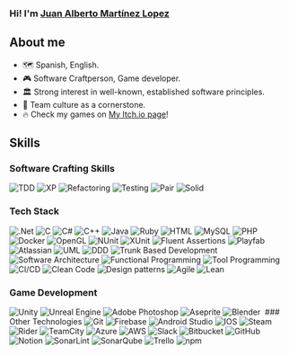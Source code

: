 ### Hi! I'm [Juan Alberto Martínez Lopez](https://www.linkedin.com/in/juan-albert/) 

## About me

* 🗺 Spanish, English.
* 🎮 Software Craftperson, Game developer.
* 🏛️ Strong interest in well-known, established software principles.
* 🤝 Team culture as a cornerstone.
* 🔥 Check my games on [My Itch.io page](https://whiestar.itch.io/)!

## Skills
### Software Crafting Skills
<img alt="TDD" src="https://img.shields.io/badge/TDD-blueviolet?style=flat-square" />
<img alt="XP" src="https://img.shields.io/badge/XP-darkolivegreen?style=flat-square" />
<img alt="Refactoring" src="https://img.shields.io/badge/Refactoring-brown?style=flat-square" />
<img alt="Testing" src="https://img.shields.io/badge/Test_Automation-darkcyan?style=flat-square" />
<img alt="Pair" src="https://img.shields.io/badge/Pair%2FMob_Programming-crimson?style=flat-square" />
<img alt="Solid" src="https://img.shields.io/badge/SOLID-darkblue?style=flat-square" />

### Tech Stack
<img alt=".Net" src="https://img.shields.io/badge/.NET-5C2D91?style=flat-square&logo=.net&logoColor=white" />
<img alt="C" src="https://img.shields.io/badge/c-%2300599C.svg?style=flat-square&logo=c&logoColor=white" />
<img alt="C#" src="https://img.shields.io/badge/c%23-%23239120.svg?style=flat-square&logo=csharp&logoColor=white" />
<img alt="C++" src="https://img.shields.io/badge/c++-%2300599C.svg?style=flat-square&logo=c%2B%2B&logoColor=white" />
<img alt="Java" src="https://img.shields.io/badge/java-%23ED8B00.svg?style=flat-square&logo=openjdk&logoColor=white" />
<img alt="Ruby" src="https://img.shields.io/badge/ruby-%23CC342D.svg?style=flat-square&logo=ruby&logoColor=white" />
<img alt="HTML" src="https://img.shields.io/badge/html5-%23E34F26.svg?style=flat-square&logo=html5&logoColor=white" />
<img alt="MySQL" src="https://img.shields.io/badge/mysql-4479A1.svg?style=flat-square&logo=mysql&logoColor=white" />
<img alt="PHP" src="https://img.shields.io/badge/php-%23777BB4.svg?style=flat-square&logo=php&logoColor=white" />
<img alt="Docker" src="https://img.shields.io/badge/-Docker-46a2f1?style=flat-square&logo=docker&logoColor=white" />
<img alt="OpenGL" src="https://img.shields.io/badge/OpenGL-%23FFFFFF.svg?style=flat-square&logo=opengl" />



<img alt="NUnit" src="https://img.shields.io/badge/NUnit-blue?style=flat-square" />
<img alt="XUnit" src="https://img.shields.io/badge/XUnit-blue?style=flat-square" />
<img alt="Fluent Assertions" src="https://img.shields.io/badge/Fluent%2FAssertions-blue?style=flat-square" />
<img alt="Playfab" src="https://img.shields.io/badge/Playfab-blue?style=flat-square" />
<img alt="Atlassian" src="https://img.shields.io/badge/Atlassian-blue?style=flat-square" />
<img alt="UML" src="https://img.shields.io/badge/UML-blue?style=flat-square" />
<img alt="DDD" src="https://img.shields.io/badge/DDD-blue?style=flat-square" />
<img alt="Trunk Based Development" src="https://img.shields.io/badge/Trunk%2FBased%2FDevelopment-blue?style=flat-square" />
<img alt="Software Architecture" src="https://img.shields.io/badge/Software%2FArchitecture-blue?style=flat-square" />
<img alt="Functional Programming" src="https://img.shields.io/badge/Functional%2FProgramming-blue?style=flat-square" />
<img alt="Tool Programming" src="https://img.shields.io/badge/Tool%2FProgramming-blue?style=flat-square" />
<img alt="CI/CD" src="https://img.shields.io/badge/CI/CD-blue?style=flat-square" />
<img alt="Clean Code" src="https://img.shields.io/badge/Clean%2FCode-blue?style=flat-square" />
<img alt="Design patterns" src="https://img.shields.io/badge/Design%2Fpatterns-blue?style=flat-square" />
<img alt="Agile" src="https://img.shields.io/badge/Agile-blue?style=flat-square" />
<img alt="Lean" src="https://img.shields.io/badge/Lean-blue?style=flat-square" />

### Game Development
<img alt="Unity" src="https://img.shields.io/badge/unity-%23000000.svg?style=flat-square&logo=unity&logoColor=white" />
<img alt="Unreal Engine" src="https://img.shields.io/badge/unrealengine-%23313131.svg?style=flat-square&logo=unrealengine&logoColor=white" />
<img alt="Adobe Photoshop" src="https://img.shields.io/badge/adobe%20photoshop-%2331A8FF.svg?style=flat-square&logo=adobe%20photoshop&logoColor=white" />
<img alt="Aseprite" src="https://img.shields.io/badge/Aseprite-FFFFFF?style=flat-square&logo=Aseprite&logoColor=#7D929E" />
<img alt="Blender" src="https://img.shields.io/badge/blender-%23F5792A.svg?style=flat-square&logo=blender&logoColor=white" />

<img alt="" src="" />
### Other Technologies
<img alt="Git" src="https://img.shields.io/badge/git-%23F05033.svg?style=flat-square&logo=git&logoColor=white" />

<img alt="Firebase" src="https://img.shields.io/badge/firebase-a08021?style=flat-square&logo=firebase&logoColor=ffcd34" />
<img alt="Android Studio" src="https://img.shields.io/badge/android%20studio-346ac1?style=flat-square&logo=android%20studio&logoColor=white" />
<img alt="IOS" src="https://img.shields.io/badge/iOS-000000?style=flat-square&logo=ios&logoColor=white" />
<img alt="Steam" src="https://img.shields.io/badge/steam-%23000000.svg?style=flat-square&logo=steam&logoColor=white" />
<img alt="Rider" src="https://img.shields.io/badge/Rider-000000.svg?style=flat-square&logo=Rider&logoColor=white&color=black&labelColor=crimson" />
<img alt="TeamCity" src="https://img.shields.io/badge/teamcity-000000.svg?style=flat-square&logo=teamcity&logoColor=white" />
<img alt="Azure" src="https://img.shields.io/badge/azure-%230072C6.svg?style=flat-square&logo=microsoftazure&logoColor=white" />
<img alt="AWS" src="https://img.shields.io/badge/AWS-%23FF9900.svg?style=flat-square&logo=amazon-aws&logoColor=white" />
<img alt="Slack" src="https://img.shields.io/badge/Slack-4A154B?style=flat-square&logo=slack&logoColor=white" />
<img alt="Bitbucket" src="https://img.shields.io/badge/bitbucket-%230047B3.svg?style=flat-square&logo=bitbucket&logoColor=white" />
<img alt="GitHub" src="https://img.shields.io/badge/github-%23121011.svg?style=flat-square&logo=github&logoColor=white" />
<img alt="Notion" src="https://img.shields.io/badge/Notion-%23000000.svg?style=flat-square&logo=notion&logoColor=white" />
<img alt="SonarLint" src="https://img.shields.io/badge/SonarLint-CB2029?style=flat-square&logo=SONARLINT&logoColor=white" />
<img alt="SonarQube" src="https://img.shields.io/badge/SonarQube-black?style=flat-square&logo=sonarqube&logoColor=4E9BCD" />
<img alt="Trello" src="https://img.shields.io/badge/Trello-%23026AA7.svg?style=flat-square&logo=Trello&logoColor=white" />
<img alt="npm" src="https://img.shields.io/badge/-NPM-CB3837?style=flat-square&logo=npm&logoColor=white" />
